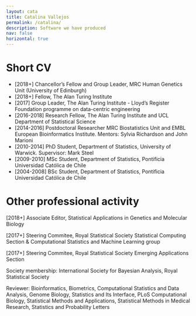 ```yaml
---
layout: cata
title: Catalina Vallejos
permalink: /catalina/
description: Software we have produced
nav: false
horizontal: true
---
```


# Short CV

<ul class="list-disc">
<li> [2018+] Chancellor’s Fellow and Group Leader, MRC Human Genetics Unit (University of Edinburgh) </li>
<li> [2018+] Fellow, The Alan Turing Institute </li>
<li> [2017] Group Leader, The Alan Turing Institute - Lloyd’s Register Foundation programme on data-centric engineering </li>
<li> [2016-2018] Research Fellow, The Alan Turing Institute and UCL Department of Statistical Science </li>
<li> [2014-2016] Postdoctoral Researcher MRC Biostatistics Unit and EMBL European Bioinformatics Institute. Mentors: Sylvia Richardson and John Marioni </li>
<li> [2010-2014] PhD Student, Department of Statistics, University of Warwick. Supervisor: Mark Steel </li>
<li> [2009-2010] MSc Student, Department of Statistics, Pontificia Universidad Católica de Chile </li>
<li> [2004-2008] BSc Student, Department of Statistics, Pontificia Universidad Católica de Chile </li>
</ul>

# Other professional activity

[2018+] Associate Editor, Statistical Applications in Genetics and Molecular Biology

[2017+] Steering Commitee, Royal Statistical Society Statistical Computing Section & Computational Statistics and Machine Learning group

[2017+] Steering Commitee, Royal Statistical Society Emerging Applications Section

Society membership: International Society for Bayesian Analysis, Royal Statistical Society

Reviewer: Bioinformatics, Biometrics, Computational Statistics and Data Analysis, Genome Biology, Statistics and Its Interface, PLoS Computational Biology, Statistical Methods and Applications, Statistical Methods in Medical Research, Statistics and Probability Letters